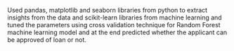 Used pandas, matplotlib and seaborn libraries from python to extract insights from the data and scikit-learn libraries from machine learning and tuned the parameters using cross validation technique for Random Forest machine learning model and at the end predicted whether the applicant can be approved of loan or not.        
